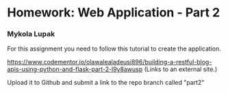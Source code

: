 # Homework: Web Application - Part 2
### Mykola Lupak

For this assignment you need to follow this tutorial to create the application.

https://www.codementor.io/olawalealadeusi896/building-a-restful-blog-apis-using-python-and-flask-part-2-l9y8awusp (Links to an external site.)

Upload it to Github and submit a link to the repo branch called "part2"
